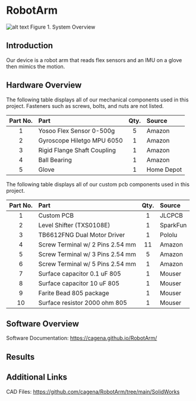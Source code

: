 # RobotArm

![alt text](System_Overview.jpg)
Figure 1. System Overview

## Introduction

Our device is a robot arm that reads flex sensors and an IMU on a glove then mimics the motion.

## Hardware Overview

The following table displays all of our mechanical components used in this project. Fasteners such as screws, bolts, and nuts are not listed.

| Part No.  | Part                              |  Qty. | Source            |
|:---------:|:----------------------------------|:-----:|:------------------|
|    1      | Yosoo Flex Sensor 0-500g          |   5   | Amazon            |
|    2      | Gyroscope Hiletgo MPU 6050        |   1   | Amazon            |
|    3      | Rigid Flange Shaft Coupling       |   1   | Amazon            |
|    4      | Ball Bearing                      |   1   | Amazon            |
|    5      | Glove                             |   1   | Home Depot        | 

The following table displays all of our custom pcb components used in this project.

| Part No.  | Part                              |  Qty. | Source            |
|:---------:|:----------------------------------|:-----:|:------------------|
|    1      | Custom PCB                        |   1   | JLCPCB            |
|    2      | Level Shifter (TXS0108E)          |   1   | SparkFun          |
|    3      | TB6612FNG Dual Motor Driver       |   1   | Pololu            | 
|    4      | Screw Terminal w/ 2 Pins 2.54 mm  |  11   | Amazon            |
|    5      | Screw Terminal w/ 3 Pins 2.54 mm  |   5   | Amazon            | 
|    6      | Screw Terminal w/ 5 Pins 2.54 mm  |   1   | Amazon            |
|    7      | Surface capacitor 0.1 uF 805      |   1   | Mouser            | 
|    8      | Surface capacitor 10 uF 805       |   1   | Mouser            |
|    9      | Farite Bead 805 package           |   1   | Mouser            |
|   10      | Surface resistor 2000 ohm 805     |   1   | Mouser            |

## Software Overview

Software Documentation: https://cagena.github.io/RobotArm/

## Results

## Additional Links
CAD Files: https://github.com/cagena/RobotArm/tree/main/SolidWorks


